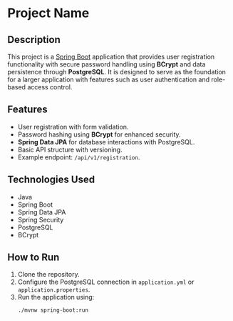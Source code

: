 # Project Name

## Description
This project is a [Spring Boot](https://spring.io/projects/spring-boot) application that provides user registration functionality with secure password handling using **BCrypt** and data persistence through **PostgreSQL**. It is designed to serve as the foundation for a larger application with features such as user authentication and role-based access control.

## Features
- User registration with form validation.
- Password hashing using **BCrypt** for enhanced security.
- **Spring Data JPA** for database interactions with PostgreSQL.
- Basic API structure with versioning.
- Example endpoint: `/api/v1/registration`.

## Technologies Used
- Java
- Spring Boot
- Spring Data JPA
- Spring Security
- PostgreSQL
- BCrypt

## How to Run
1. Clone the repository.
2. Configure the PostgreSQL connection in `application.yml` or `application.properties`.
3. Run the application using:
   ```bash
   ./mvnw spring-boot:run
